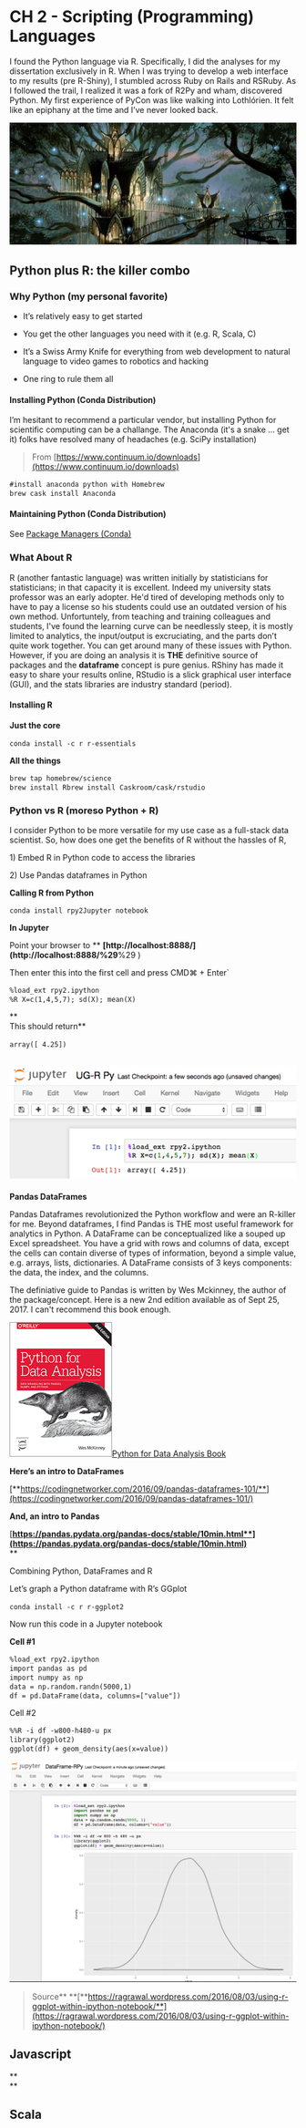 # CH 2 - **Scripting \(Programming\) Languages**

I found the Python language via R. Specifically, I did the analyses for my dissertation exclusively in R. When I was trying to develop a web interface to my results \(pre R-Shiny\), I stumbled across Ruby on Rails and RSRuby. As I followed the trail, I realized it was a fork of R2Py and wham, discovered Python. My first experience of PyCon was like walking into Lothlórien. It felt like an epiphany at the time and I’ve never looked back.

![](/assets/image1.png)

## Python plus R: the killer combo

### **Why Python \(my personal favorite\)**

* It’s relatively easy to get started

* You get the other languages you need with it \(e.g. R, Scala, C\)

* It’s a Swiss Army Knife for everything from web development to natural language to video games to robotics and hacking

* One ring to rule them all

#### Installing Python \(Conda Distribution\)

I’m hesitant to recommend a particular vendor, but installing Python for scientific computing can be a challange. The Anaconda \(it's a snake ... get it\) folks have resolved many of headaches \(e.g. SciPy installation\)

> From [https://www.continuum.io/downloads](https://www.continuum.io/downloads)

```
#install anaconda python with Homebrew
brew cask install Anaconda
```

#### Maintaining Python \(Conda Distribution\)

See [Package Managers \(Conda\)](/ch1-package-managers.md)

### **What About R**

R \(another fantastic language\) was written initially by statisticians for statisticians; in that capacity it is excellent. Indeed my university stats professor was an early adopter. He'd tired of developing methods only to have to pay a license so his students could use an outdated version of his own method. Unfortuntely, from teaching and training colleagues and students, I've found the learning curve can be needlessly steep, it is mostly limited to analytics, the input/output is excruciating, and  the parts don’t quite work together. You can get around many of these issues with Python. However, if you are doing an analysis it is **THE** definitive source of packages and the **dataframe** concept is pure genius. RShiny has made it easy to share your results online, RStudio is a slick graphical user interface \(GUI\), and the stats libraries are industry standard \(period\).

#### **Installing R**

**Just the core**

`conda install -c r r-essentials`

**All the things**

```
brew tap homebrew/science
brew install Rbrew install Caskroom/cask/rstudio
```

### **Python vs R \(moreso Python + R\)**

I consider Python to be more versatile for my use case as a full-stack data scientist. So, how does one get the benefits of R without the hassles of R,

1\) Embed R in Python code to access the libraries

2\) Use Pandas dataframes in Python

**Calling R from Python**

```
conda install rpy2Jupyter notebook
```

**In Jupyter**

Point your browser to ** **[http://localhost:8888/](http://localhost:8888/%29**%29 \)

Then enter this into the first cell and press CMD⌘ + Enter\`

```
%load_ext rpy2.ipython
%R X=c(1,4,5,7); sd(X); mean(X)
```

**  
This should return**

`array([ 4.25])`

## ![](/assets/image9.png)

**Pandas DataFrames**

Pandas Dataframes revolutionized the Python workflow and were an R-killer for me. Beyond dataframes, I find Pandas is THE most useful framework for analytics in Python. A DataFrame can be conceptualized like a souped up Excel spreadsheet. You have a grid with rows and columns of data, except the cells can contain diverse of types of information, beyond a simple value, e.g. arrays, lists, dictionaries. A DataFrame consists of 3 keys components: the data, the index, and the columns.

The definiative guide to Pandas is written by Wes Mckinney, the author of the package/concept. Here is a new 2nd edition available as of Sept 25, 2017. I can't recommend this book enough.

![](/assets/pandas.png)[Python for Data Analysis Book](http://wesmckinney.com/pages/book.html)

**Here’s an intro to DataFrames**

[**https://codingnetworker.com/2016/09/pandas-dataframes-101/**](https://codingnetworker.com/2016/09/pandas-dataframes-101/)

**And, an intro to Pandas**

[**https://pandas.pydata.org/pandas-docs/stable/10min.html**](https://pandas.pydata.org/pandas-docs/stable/10min.html)**                    
**

Combining Python, DataFrames and R

Let’s graph a Python dataframe with R’s GGplot

`conda install -c r r-ggplot2`

Now run this code in a Jupyter notebook

**Cell \#1**

```
%load_ext rpy2.ipython
import pandas as pd
import numpy as np
data = np.random.randn(5000,1)
df = pd.DataFrame(data, columns=["value"])
```

Cell \#2

```
%%R -i df -w800-h480-u px
library(ggplot2)
ggplot(df) + geom_density(aes(x=value))
```

![](/assets/image11.png)

> Source** **[**https://ragrawal.wordpress.com/2016/08/03/using-r-ggplot-within-ipython-notebook/**](https://ragrawal.wordpress.com/2016/08/03/using-r-ggplot-within-ipython-notebook/)

## **Javascript**

**                    
**

## **Scala**



